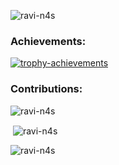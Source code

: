 
<p align="left"> <img src="https://komarev.com/ghpvc/?username=ravi-n4s&label=Profile%20views&color=0e75b6&style=flat" alt="ravi-n4s" /> </p>


<h3> Achievements: </h3>

<p align="left"> <a href="https://github.com/ryo-ma/github-profile-trophy"><img src="https://github-profile-trophy.vercel.app/?username=ravi-n4s" alt="trophy-achievements" /></a> </p>

<h3> Contributions: </h3>

<p><img align="center" src="https://github-readme-streak-stats.herokuapp.com/?user=ravi-n4s&" alt="ravi-n4s" /></p>

<p>&nbsp;<img align="center" src="https://github-readme-stats.vercel.app/api?username=ravi-n4s&show_icons=true&locale=en" alt="ravi-n4s" /></p>


<p><img align="left" src="https://github-readme-stats.vercel.app/api/top-langs?username=ravi-n4s&show_icons=true&locale=en&layout=compact" alt="ravi-n4s" /></p>
